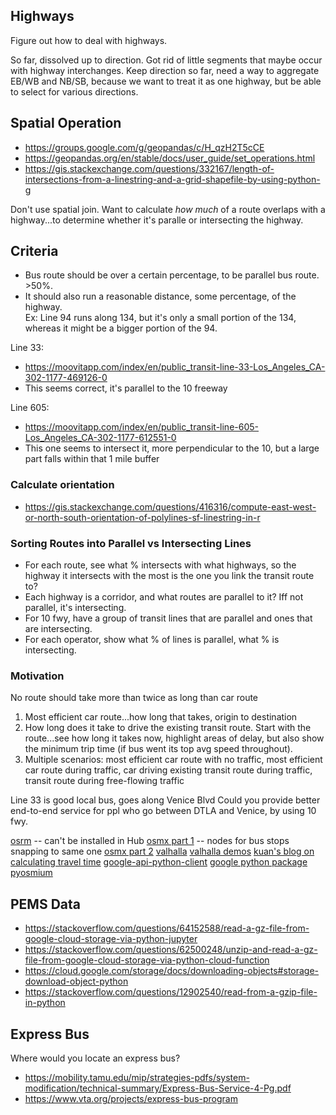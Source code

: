 ## Highways

Figure out how to deal with highways.

So far, dissolved up to direction. Got rid of little segments that maybe occur with highway interchanges. Keep direction so far, need a way to aggregate EB/WB and NB/SB, because we want to treat it as one highway, but be able to select for various directions.

## Spatial Operation

* https://groups.google.com/g/geopandas/c/H_qzH2T5cCE
* https://geopandas.org/en/stable/docs/user_guide/set_operations.html
* https://gis.stackexchange.com/questions/332167/length-of-intersections-from-a-linestring-and-a-grid-shapefile-by-using-python-g

Don't use spatial join. Want to calculate *how much* of a route overlaps with a highway...to determine whether it's paralle or intersecting the highway.


## Criteria

* Bus route should be over a certain percentage, to be parallel bus route. >50%.
* It should also run a reasonable distance, some percentage, of the highway.
<br>Ex: Line 94 runs along 134, but it's only a small portion of the 134, whereas it might be a bigger portion of the 94.

Line 33: 
* https://moovitapp.com/index/en/public_transit-line-33-Los_Angeles_CA-302-1177-469126-0
* This seems correct, it's parallel to the 10 freeway

Line 605:
* https://moovitapp.com/index/en/public_transit-line-605-Los_Angeles_CA-302-1177-612551-0
* This one seems to intersect it, more perpendicular to the 10, but a large part falls within that 1 mile buffer

### Calculate orientation

* https://gis.stackexchange.com/questions/416316/compute-east-west-or-north-south-orientation-of-polylines-sf-linestring-in-r

### Sorting Routes into Parallel vs Intersecting Lines
* For each route, see what % intersects with what highways, so the highway it intersects with the most is the one you link the transit route to?
* Each highway is a corridor, and what routes are parallel to it? Iff not parallel, it's intersecting.
* For 10 fwy, have a group of transit lines that are parallel and ones that are intersecting.
* For each operator, show what % of lines is parallel, what % is intersecting.

### Motivation
No route should take more than twice as long than car route
1. Most efficient car route...how long that takes, origin to destination
1. How long does it take to drive the existing transit route. Start with the route...see how long it takes now, highlight areas of delay, but also show the minimum trip time (if bus went its top avg speed throughout).
1. Multiple scenarios: most efficient car route with no traffic, most efficient car route during traffic, car driving existing transit route during traffic, transit route during free-flowing traffic

Line 33 is good local bus, goes along Venice Blvd
Could you provide better end-to-end service for ppl who go between DTLA and Venice, by using 10 fwy.


[osrm](https://github.com/vaclavdekanovsky/data-analysis-in-examples/blob/master/Maps/Driving%20Distance/Driving%20Distance%20between%20two%20places.ipynb) -- can't be installed in Hub
[osmx part 1](https://towardsdatascience.com/driving-distance-between-two-or-more-places-in-python-89779d691def) -- nodes for bus stops snapping to same one
[osmx part 2](https://towardsdatascience.com/how-to-calculate-travel-time-for-any-location-in-the-world-56ce639511f)
[valhalla](https://github.com/valhalla/valhalla)
[valhalla demos](https://github.com/valhalla/demos)
[kuan's blog on calculating travel time](http://kuanbutts.com/2020/09/12/raptor-simple-example/)
[google-api-python-client](https://github.com/googleapis/google-api-python-client/blob/main/docs/batch.md)
[google python package](https://github.com/googlemaps/google-maps-services-python)
[pyosmium](https://github.com/osmcode/pyosmium)

## PEMS Data
* https://stackoverflow.com/questions/64152588/read-a-gz-file-from-google-cloud-storage-via-python-jupyter
* https://stackoverflow.com/questions/62500248/unzip-and-read-a-gz-file-from-google-cloud-storage-via-python-cloud-function
* https://cloud.google.com/storage/docs/downloading-objects#storage-download-object-python
* https://stackoverflow.com/questions/12902540/read-from-a-gzip-file-in-python

## Express Bus
Where would you locate an express bus?
* https://mobility.tamu.edu/mip/strategies-pdfs/system-modification/technical-summary/Express-Bus-Service-4-Pg.pdf
* https://www.vta.org/projects/express-bus-program